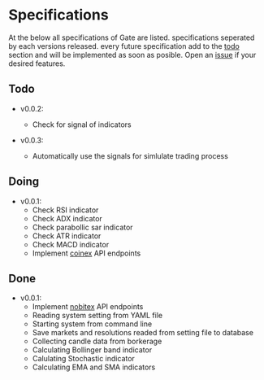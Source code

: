 # Specifications

At the below all specifications of Gate are listed.
specifications seperated by each versions released. every future specification add to the [todo](#todo) section and will be implemented as soon as posible.
Open an [issue](https://github.com/mrNobody95/Gate/issues/new) if your desired features.
## Todo
  - v0.0.2:
    - Check for signal of indicators

  - v0.0.3:
    - Automatically use the signals for simlulate trading process

## Doing
  - v0.0.1:
    - Check RSI indicator
    - Check ADX indicator
    - Check parabollic sar indicator
    - Check ATR indicator
    - Check MACD indicator
    - Implement [coinex](https://github.com/coinexcom/coinex_exchange_api) API endpoints
  
## Done
  - v0.0.1:
    - Implement [nobitex](https://apidocs.nobitex.ir) API endpoints
    - Reading system setting from YAML file
    - Starting system from command line
    - Save markets and resolutions readed from setting file to database  
    - Collecting candle data from borkerage
    - Calculating Bollinger band indicator
    - Calulating Stochastic indicator
    - Calculating EMA and SMA indicators
    
